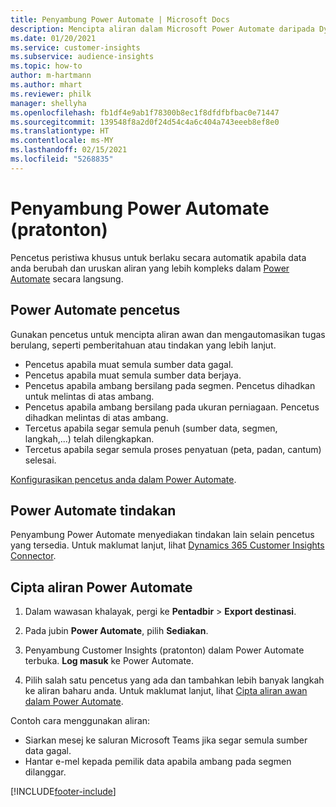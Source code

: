 ```yaml
---
title: Penyambung Power Automate | Microsoft Docs
description: Mencipta aliran dalam Microsoft Power Automate daripada Dynamics 365 Customer Insights.
ms.date: 01/20/2021
ms.service: customer-insights
ms.subservice: audience-insights
ms.topic: how-to
author: m-hartmann
ms.author: mhart
ms.reviewer: philk
manager: shellyha
ms.openlocfilehash: fb1df4e9ab1f78300b8ec1f8dfdfbfbac0e71447
ms.sourcegitcommit: 139548f8a2d0f24d54c4a6c404a743eeeb8ef8e0
ms.translationtype: HT
ms.contentlocale: ms-MY
ms.lasthandoff: 02/15/2021
ms.locfileid: "5268835"
---
```

# <a name="power-automate-connector-preview"></a>Penyambung Power Automate (pratonton)

Pencetus peristiwa khusus untuk berlaku secara automatik apabila data anda berubah dan uruskan aliran yang lebih kompleks dalam [Power Automate](https://flow.microsoft.com/) secara langsung.

## <a name="power-automate-triggers"></a>Power Automate pencetus

Gunakan pencetus untuk mencipta aliran awan dan mengautomasikan tugas berulang, seperti pemberitahuan atau tindakan yang lebih lanjut. 

- Pencetus apabila muat semula sumber data gagal. 
- Pencetus apabila muat semula sumber data berjaya.
- Pencetus apabila ambang bersilang pada segmen. Pencetus dihadkan untuk melintas di atas ambang.
- Pencetus apabila ambang bersilang pada ukuran perniagaan. Pencetus dihadkan melintas di atas ambang.
- Tercetus apabila segar semula penuh (sumber data, segmen, langkah,...) telah dilengkapkan.
- Tercetus apabila segar semula proses penyatuan (peta, padan, cantum) selesai.

[Konfigurasikan pencetus anda dalam Power Automate](https://flow.microsoft.com/connectors/shared_customerinsights/dynamics-365-customer-insights-connector/).

## <a name="power-automate-actions"></a>Power Automate tindakan
Penyambung Power Automate menyediakan tindakan lain selain pencetus yang tersedia. Untuk maklumat lanjut, lihat [Dynamics 365 Customer Insights Connector](https://docs.microsoft.com/connectors/customerinsights/).

## <a name="create-a-power-automate-flow"></a>Cipta aliran Power Automate

1. Dalam wawasan khalayak, pergi ke **Pentadbir** > **Export destinasi**.

1. Pada jubin **Power Automate**, pilih **Sediakan**.

1. Penyambung Customer Insights (pratonton) dalam Power Automate terbuka. **Log masuk** ke Power Automate.

1. Pilih salah satu pencetus yang ada dan tambahkan lebih banyak langkah ke aliran baharu anda. Untuk maklumat lanjut, lihat [Cipta aliran awan dalam Power Automate](https://docs.microsoft.com/power-automate/get-started-logic-flow).

Contoh cara menggunakan aliran: 
- Siarkan mesej ke saluran Microsoft Teams jika segar semula sumber data gagal. 
- Hantar e-mel kepada pemilik data apabila ambang pada segmen dilanggar.



[!INCLUDE[footer-include](../includes/footer-banner.md)]